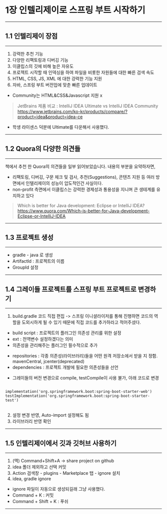 # 1장 인텔리제이로 스프링 부트 시작하기
------------------------------
## 1.1 인텔리제이 장점
------------------------------
1. 강력한 추천 기능
2. 다양한 리팩토링과 디버깅 기능
3. 이클립스의 깃에 비해 높은 자유도
4. 프로젝트 시작할 때 인덱싱을 하여 파일을 비롯한 자원들에 대한 빠른 검색 속도
5. HTML, CSS, JS, XML 에 대한 강력한 기능 지원
6. 자바, 스프링 부트 버전업에 맞춘 빠른 업데이트

- Community는 HTML&CSS&Javascript 지원 x
>JetBrains 제품 비교 : IntelliJ IDEA Ultimate vs IntelliJ IDEA Community  
>https://www.jetbrains.com/ko-kr/products/compare/?product=idea&product=idea-ce
- 학생 라이센스 덕분에 Ultimate를 다운해서 사용했다.
------------------------------
## 1.2 Quora의 다양한 의견들
------------------------------
책에서 추천 한 Quora의 의견들을 일부 읽어보았습니다. 내용의 부분을 요약하자면,
- 리팩토링, 디버깅, 구문 체크 및 검사, 추천(Suggestions), 콘텐츠 지원 등 여러 방면에서 인텔리제이의 성능이 압도적인건 사실이다.
- non-profit 측면에서 이클립스는 강력한 경제성과 통용성을 지니며 큰 생테계를 유지하고 있다 

>Which is better for Java development: Eclipse or IntelliJ IDEA?  
>https://www.quora.com/Which-is-better-for-Java-development-Eclipse-or-IntelliJ-IDEA
------------------------------
## 1.3 프로젝트 생성
------------------------------
- gradle - java 로 생성
- ArtifactId : 프로젝트의 이름
- GroupId 설정
------------------------------  
## 1.4 그레이들 프로젝트를 스프링 부트 프로젝트로 변경하기
------------------------------
1. build.gradle 코드 직접 편집 -> 스프링 이니셜라이저를 통해 진행하면 코드의 역할을 도외시하게 될 수 있기 때문에 직접 코드를 추가하라고 적어주셨다.
- build script : 프로젝트의 플러그인 의존성 관리를 위한 설정
- ext : 전역변수 설정하겠다는 의미
- 의존성을 관리해주는 플러그인 필수적으로 추가
+ repositories : 각종 의존성(라이브러리)들을 어떤 원격 저장소에서 받을 지 정함. mavenCentral, jcenter(deprecated)
+ dependencies : 프로젝트 개발에 필요한 의존성들을 선언  
* 그레이들의 버전 변경으로 compile, testCompile이 사용 불가, 아래 코드로 변경
<pre>
<code>
implementation('org.springframework.boot:spring-boot-starter-web')
testImplementation('org.springframework.boot:spring-boot-starter-test')
</code>
</pre>
  
2. 설정 변경 반영, Auto-import 설정해도 됨
3. 라이브러리 반영 확인
------------------------------
## 1.5 인텔리제이에서 깃과 깃허브 사용하기
------------------------------
1. (맥) Command+Shift+A -> share project on github
2. idea 폴더 제외하고 선택 커밋
3. Action 검색창 - plugins - Marketplace 탭 - ignore 설치
4. idea, gradle ignore
- ignore 파일이 자동으로 생성되길래 그냥 사용했다.
- Command + K : 커밋 
- Command + Shift + K : 푸쉬
------------------------------

